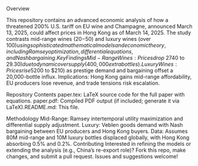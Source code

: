 Overview

This repository contains an advanced economic analysis of how a threatened 200% U.S. tariff on EU wine and Champagne, announced March 13, 2025, could affect prices in Hong Kong as of March 14, 2025. The study contrasts mid-range wines ($20-$50) and luxury wines (over $100) using sophisticated mathematical models and economic theory, including Ramsey optimization, differential equations, and Nash bargaining.
Key Findings
Mid-Range Wines: Prices drop ~27% ($40 to $29.30) due to dynamic oversupply (400,000 extra bottles).
Luxury Wines: Prices rise 5% ($200 to $210) as prestige demand and bargaining offset a 20,000-bottle influx.
Implications: Hong Kong gains mid-range affordability, EU producers lose revenue, and trade tensions risk escalation.

Repository Contents
paper.tex: LaTeX source code for the full paper with equations.
paper.pdf: Compiled PDF output (if included; generate it via LaTeX).README.md: This file.


Methodology
Mid-Range: Ramsey intertemporal utility maximization and differential supply adjustment.
Luxury: Veblen goods demand with Nash bargaining between EU producers and Hong Kong buyers.
Data: Assumes 80M mid-range and 10M luxury bottles displaced globally, with Hong Kong absorbing 0.5% and 0.2%.
Contributing
Interested in refining the models or extending the analysis (e.g., China’s re-export role)? Fork this repo, make changes, and submit a pull request. Issues and suggestions welcome!

